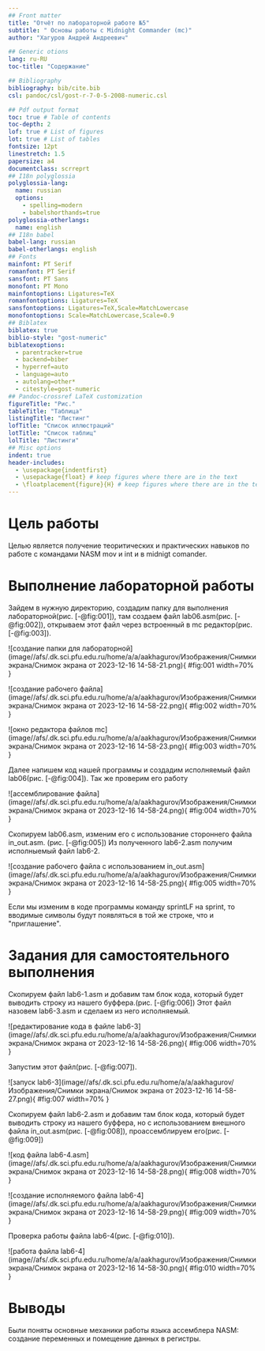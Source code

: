 ```yaml
---
## Front matter
title: "Отчёт по лабораторной работе №5"
subtitle: " Основы работы с Midnight Commander (mc)"
author: "Хагуров Андрей Андреевич"

## Generic otions
lang: ru-RU
toc-title: "Содержание"

## Bibliography
bibliography: bib/cite.bib
csl: pandoc/csl/gost-r-7-0-5-2008-numeric.csl

## Pdf output format
toc: true # Table of contents
toc-depth: 2
lof: true # List of figures
lot: true # List of tables
fontsize: 12pt
linestretch: 1.5
papersize: a4
documentclass: scrreprt
## I18n polyglossia
polyglossia-lang:
  name: russian
  options:
	- spelling=modern
	- babelshorthands=true
polyglossia-otherlangs:
  name: english
## I18n babel
babel-lang: russian
babel-otherlangs: english
## Fonts
mainfont: PT Serif
romanfont: PT Serif
sansfont: PT Sans
monofont: PT Mono
mainfontoptions: Ligatures=TeX
romanfontoptions: Ligatures=TeX
sansfontoptions: Ligatures=TeX,Scale=MatchLowercase
monofontoptions: Scale=MatchLowercase,Scale=0.9
## Biblatex
biblatex: true
biblio-style: "gost-numeric"
biblatexoptions:
  - parentracker=true
  - backend=biber
  - hyperref=auto
  - language=auto
  - autolang=other*
  - citestyle=gost-numeric
## Pandoc-crossref LaTeX customization
figureTitle: "Рис."
tableTitle: "Таблица"
listingTitle: "Листинг"
lofTitle: "Список иллюстраций"
lotTitle: "Список таблиц"
lolTitle: "Листинги"
## Misc options
indent: true
header-includes:
  - \usepackage{indentfirst}
  - \usepackage{float} # keep figures where there are in the text
  - \floatplacement{figure}{H} # keep figures where there are in the text
---
```


# Цель работы

Целью является получение теоритических и практических навыков по работе с командами NASM mov и int и в midnigt comander.

# Выполнение лабораторной работы

Зайдем в нужную директорию, создадим папку для выполнения лабораторной(рис. [-@fig:001]), там создаем файл lab06.asm(рис. [-@fig:002]), открываем этот файл через встроенный в mc редактор(рис. [-@fig:003]).

![создание папки для лабораторной](image//afs/.dk.sci.pfu.edu.ru/home/a/a/aakhagurov/Изображения/Снимки экрана/Снимок экрана от 2023-12-16 14-58-21.png){ #fig:001 width=70% }

![создание рабочего файла](image//afs/.dk.sci.pfu.edu.ru/home/a/a/aakhagurov/Изображения/Снимки экрана/Снимок экрана от 2023-12-16 14-58-22.png){ #fig:002 width=70% }

![окно редактора файлов mc](image//afs/.dk.sci.pfu.edu.ru/home/a/a/aakhagurov/Изображения/Снимки экрана/Снимок экрана от 2023-12-16 14-58-23.png){ #fig:003 width=70% }

Далее напишем код нашей программы и создадим исполняемый файл lab06(рис. [-@fig:004]). Так же проверим его работу 

![ассемблирование файла](image//afs/.dk.sci.pfu.edu.ru/home/a/a/aakhagurov/Изображения/Снимки экрана/Снимок экрана от 2023-12-16 14-58-24.png){ #fig:004 width=70% }

Скопируем lab06.asm, изменим его с использование стороннего файла in_out.asm. (рис. [-@fig:005]) Из полученного lab6-2.asm получим исполныемый файл lab6-2.

![создание рабочего файла с использованием in_out.asm](image//afs/.dk.sci.pfu.edu.ru/home/a/a/aakhagurov/Изображения/Снимки экрана/Снимок экрана от 2023-12-16 14-58-25.png){ #fig:005 width=70% }

Если мы изменим в коде программы команду sprintLF на sprint, то вводимые символы будут появляться в той же строке, что и "приглашение".

# Задания для самостоятельного выполнения

Скопируем файл lab6-1.asm и добавим там блок кода, который будет выводить строку из нашего буффера.(рис. [-@fig:006]) Этот файл назовем lab6-3.asm и сделаем из него исполняемый.

![редактирование кода в файле lab6-3](image//afs/.dk.sci.pfu.edu.ru/home/a/a/aakhagurov/Изображения/Снимки экрана/Снимок экрана от 2023-12-16 14-58-26.png){ #fig:006 width=70% }

Запустим этот файл(рис. [-@fig:007]). 

![запуск lab6-3](image//afs/.dk.sci.pfu.edu.ru/home/a/a/aakhagurov/Изображения/Снимки экрана/Снимок экрана от 2023-12-16 14-58-27.png){ #fig:007 width=70% }

Скопируем файл lab6-2.asm и добавим там блок кода, который будет выводить строку из нашего буффера, но с использованием внешного файла in_out.asm(рис. [-@fig:008]), проассемблируем его(рис. [-@fig:009])

![код файла lab6-4.asm](image//afs/.dk.sci.pfu.edu.ru/home/a/a/aakhagurov/Изображения/Снимки экрана/Снимок экрана от 2023-12-16 14-58-28.png){ #fig:008 width=70% }

![создание исполняемого файла lab6-4](image//afs/.dk.sci.pfu.edu.ru/home/a/a/aakhagurov/Изображения/Снимки экрана/Снимок экрана от 2023-12-16 14-58-29.png){ #fig:009 width=70% }

Проверка работы файла lab6-4(рис. [-@fig:010]). 

![работа файла lab6-4](image//afs/.dk.sci.pfu.edu.ru/home/a/a/aakhagurov/Изображения/Снимки экрана/Снимок экрана от 2023-12-16 14-58-30.png){ #fig:010 width=70% }

# Выводы

Были поняты основные механики работы языка ассемблера NASM: создание переменных и помещение данных в регистры.

